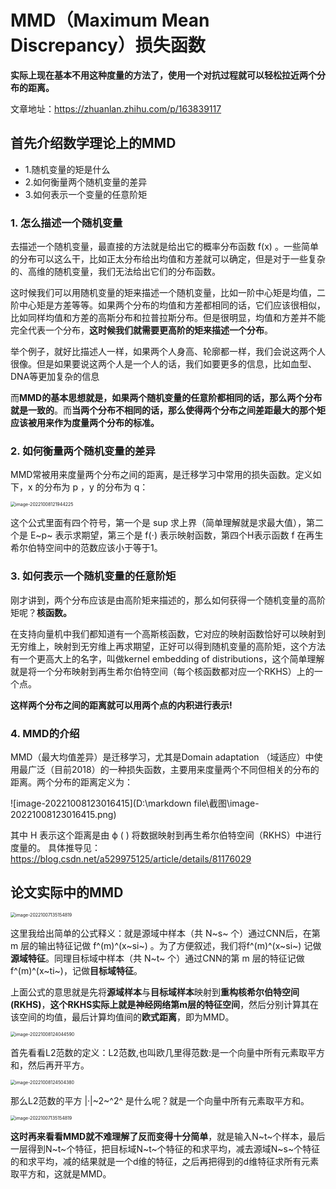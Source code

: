 # MMD（Maximum Mean Discrepancy）损失函数

**实际上现在基本不用这种度量的方法了，使用一个对抗过程就可以轻松拉近两个分布的距离。**

文章地址：https://zhuanlan.zhihu.com/p/163839117

## 首先介绍数学理论上的MMD

- 1.随机变量的矩是什么
- 2.如何衡量两个随机变量的差异
- 3.如何表示一个变量的任意阶矩

### 1. 怎么描述一个随机变量

去描述一个随机变量，最直接的方法就是给出它的概率分布函数 f(x) 。一些简单的分布可以这么干，比如正太分布给出均值和方差就可以确定，但是对于一些复杂的、高维的随机变量，我们无法给出它们的分布函数。

这时候我们可以用随机变量的矩来描述一个随机变量，比如一阶中心矩是均值，二阶中心矩是方差等等。如果两个分布的均值和方差都相同的话，它们应该很相似，比如同样均值和方差的高斯分布和拉普拉斯分布。但是很明显，均值和方差并不能完全代表一个分布，**这时候我们就需要更高阶的矩来描述一个分布**。

举个例子，就好比描述人一样，如果两个人身高、轮廓都一样，我们会说这两个人很像。但是如果要说这两个人是一个人的话，我们如要更多的信息，比如血型、DNA等更加复杂的信息

而**MMD的基本思想就是，如果两个随机变量的任意阶都相同的话，那么两个分布就是一致的**。而**当两个分布不相同的话，那么使得两个分布之间差距最大的那个矩应该被用来作为度量两个分布的标准。**

### 2. 如何衡量两个随机变量的差异

MMD常被用来度量两个分布之间的距离，是迁移学习中常用的损失函数。定义如下，x 的分布为 p ，y 的分布为 q：

<img src="D:\markdown file\截图\image-20221008121944225.png" alt="image-20221008121944225" style="zoom: 50%;" />

这个公式里面有四个符号，第一个是 sup 求上界（简单理解就是求最大值），第二个是 E~p~ 表示求期望，第三个是 f(⋅) 表示映射函数，第四个H表示函数 f 在再生希尔伯特空间中的范数应该小于等于1。

### 3. 如何表示一个随机变量的任意阶矩

刚才讲到，两个分布应该是由高阶矩来描述的，那么如何获得一个随机变量的高阶矩呢？**核函数。**

在支持向量机中我们都知道有一个高斯核函数，它对应的映射函数恰好可以映射到无穷维上，映射到无穷维上再求期望，正好可以得到随机变量的高阶矩，这个方法有一个更高大上的名字，叫做kernel embedding of distributions，这个简单理解就是将一个分布映射到再生希尔伯特空间（每个核函数都对应一个RKHS）上的一个点。

**这样两个分布之间的距离就可以用两个点的内积进行表示!**

### 4. MMD的介绍

MMD（最大均值差异）是迁移学习，尤其是Domain adaptation （域适应）中使用最广泛（目前2018）的一种损失函数，主要用来度量两个不同但相关的分布的距离。两个分布的距离定义为：

![image-20221008123016415](D:\markdown file\截图\image-20221008123016415.png)

其中 H 表示这个距离是由 ϕ ( ) 将数据映射到再生希尔伯特空间（RKHS）中进行度量的。
具体推导见：https://blog.csdn.net/a529975125/article/details/81176029

## 论文实际中的MMD

<img src="D:\markdown file\截图\image-20221007135154819.png" alt="image-20221007135154819" style="zoom:50%;" />

这里我给出简单的公式释义：就是源域中样本（共 N~s~ 个）通过CNN后，在第 m 层的输出特征记做 f^(m)^(x~si~) 。为了方便叙述，我们将f^(m)^(x~si~) 记做**源域特征**。同理目标域中样本（共 N~t~ 个）通过CNN的第 m 层的特征记做 f^(m)^(x~ti~)，记做**目标域特征**。

上面公式的意思就是先将**源域样本**与**目标域样本**映射到**重构核希尔伯特空间(RKHS)**，**这个RKHS实际上就是神经网络第m层的特征空间**，然后分别计算其在该空间的均值，最后计算均值间的**欧式距离**，即为MMD。

<img src="D:\markdown file\截图\image-20221008124044590.png" alt="image-20221008124044590" style="zoom:50%;" />

首先看看L2范数的定义：L2范数,也叫欧几里得范数:是一个向量中所有元素取平方和，然后再开平方。

<img src="D:\markdown file\截图\image-20221008124504380.png" alt="image-20221008124504380" style="zoom:50%;" />

那么L2范数的平方 |·|~2~^2^ 是什么呢？就是一个向量中所有元素取平方和。

<img src="D:\markdown file\截图\image-20221007135154819.png" alt="image-20221007135154819" style="zoom:50%;" />

**这时再来看看MMD就不难理解了反而变得十分简单**，就是输入N~t~个样本，最后一层得到N~t~个特征，把目标域N~t~个特征的和求平均，减去源域N~s~个特征的和求平均，减的结果就是一个d维的特征，之后再把得到的d维特征求所有元素取平方和，这就是MMD。